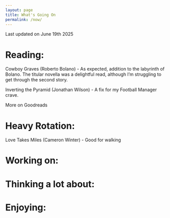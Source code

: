 ```yaml
---
layout: page
title: What's Going On
permalink: /now/
---
```



Last updated on June 19th 2025

# Reading:

Cowboy Graves (Roberto Bolano) - As expected, addition to the labyrinth of Bolano. The titular novella  was a delightful read, although I’m struggling to get through the second story.

Inverting the Pyramid (Jonathan Wilson) - A fix for my Football Manager crave.

More on Goodreads

# Heavy Rotation:

Love Takes Miles (Cameron Winter) - Good for walking

# Working on:

# Thinking a lot about:

# Enjoying:

